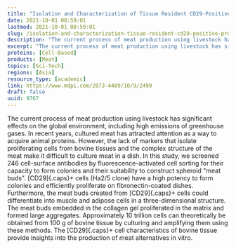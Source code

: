 ```yaml
---
title: "Isolation and Characterization of Tissue Resident CD29-Positive Progenitor Cells in Livestock to Generate a Three-Dimensional Meat Bud"
date: 2021-10-01 08:59:01
lastmod: 2021-10-01 08:59:01
slug: /isolation-and-characterization-tissue-resident-cd29-positive-progenitor-cells-livestock
description: "The current process of meat production using livestock has significant effects on the global environment, including high emissions of greenhouse gases. In recent years, cultured meat has attracted attention as a way to acquire animal proteins. However, the lack of markers that isolate proliferating cells from bovine tissues and the complex structure of the meat make it difficult to culture meat in a dish. In this study, we screened 246 cell-surface antibodies by fluorescence-activated cell sorting for their capacity to form colonies and their suitability to construct spheroid “meat buds”."
excerpt: "The current process of meat production using livestock has significant effects on the global environment, including high emissions of greenhouse gases. In recent years, cultured meat has attracted attention as a way to acquire animal proteins. However, the lack of markers that isolate proliferating cells from bovine tissues and the complex structure of the meat make it difficult to culture meat in a dish. In this study, we screened 246 cell-surface antibodies by fluorescence-activated cell sorting for their capacity to form colonies and their suitability to construct spheroid “meat buds”."
proteins: [Cell-Based]
products: [Meat]
topics: [Sci-Tech]
regions: [Asia]
resource_type: [academic]
link: https://www.mdpi.com/2073-4409/10/9/2499
draft: false
uuid: 9767
---
```

The current process of meat production using livestock has significant
effects on the global environment, including high emissions of
greenhouse gases. In recent years, cultured meat has attracted attention
as a way to acquire animal proteins. However, the lack of markers that
isolate proliferating cells from bovine tissues and the complex
structure of the meat make it difficult to culture meat in a dish. In
this study, we screened 246 cell-surface antibodies by
fluorescence-activated cell sorting for their capacity to form colonies
and their suitability to construct spheroid "meat buds". [CD29]{.caps}+
cells (Ha2/5 clone) have a high potency to form colonies and efficiently
proliferate on fibronectin-coated dishes. Furthermore, the meat buds
created from [CD29]{.caps}+ cells could differentiate into muscle and
adipose cells in a three-dimensional structure. The meat buds embedded
in the collagen gel proliferated in the matrix and formed large
aggregates. Approximately 10 trillion cells can theoretically be
obtained from 100 g of bovine tissue by culturing and amplifying them
using these methods. The [CD29]{.caps}+ cell characteristics of bovine
tissue provide insights into the production of meat alternatives
in vitro.
